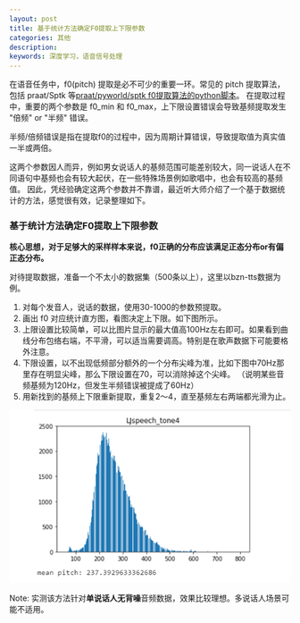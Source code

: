 ```yaml
---
layout: post
title: 基于统计方法确定F0提取上下限参数
categories: 其他
description:  
keywords: 深度学习，语音信号处理
---
```


在语音任务中，f0(pitch) 提取是必不可少的重要一环。常见的 pitch 提取算法，
包括 praat/Sptk 等[praat/pyworld/sptk f0提取算法的python脚本](https://github.com/Liu-Feng-deeplearning/Pitch_and_Duration_Tuner/blob/main/pitch.py)。
在提取过程中，重要的两个参数是 f0_min 和 f0_max，上下限设置错误会导致基频提取发生 "倍频" or "半频" 错误。

半频/倍频错误是指在提取f0的过程中，因为周期计算错误，导致提取值为真实值一半或两倍。

这两个参数因人而异，例如男女说话人的基频范围可能差别较大，同一说话人在不同语句中基频也会有较大起伏，在一些特殊场景例如歌唱中，也会有较高的基频值。
因此，凭经验确定这两个参数并不靠谱，最近听大师介绍了一个基于数据统计的方法，感觉很有效，记录整理如下。

### 基于统计方法确定F0提取上下限参数

**核心思想，对于足够大的采样样本来说，f0正确的分布应该满足正态分布or有偏正态分布。**

对待提取数据，准备一个不太小的数据集（500条以上），这里以bzn-tts数据为例。

1. 对每个发音人，说话的数据，使用30-1000的参数预提取。
2. 画出 f0 对应统计直方图，看图决定上下限。如下图所示。
3. 上限设置比较简单，可以比图片显示的最大值高100Hz左右即可。如果看到曲线分布包络右端，不平滑，可以适当需要调高。特别是在歌声数据下可能要格外注意。
4. 下限设置，以不出现低频部分额外的一个分布尖峰为准，比如下图中70Hz那里存在明显尖峰，那么下限设置在70，可以消除掉这个尖峰。
（说明某些音频基频为120Hz，但发生半频错误被提成了60Hz）
5. 用新找到的基频上下限重新提取，重复2～4，直至基频左右两端都光滑为止。

<div style="text-align: center"><img src="https://github.com/Liu-Feng-deeplearning/Liu-Feng-deeplearning.github.io/blob/master/images/posts/2021/2021_08_02_pitch_hint.png?raw=true" width="600" /></div>

Note: 实测该方法针对**单说话人无背噪**音频数据，效果比较理想。多说话人场景可能不适用。


